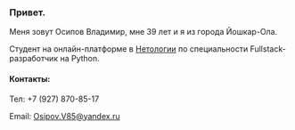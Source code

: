 ### Привет.

Меня зовут Осипов Владимир, мне 39 лет и я из города Йошкар-Ола.

Студент на онлайн-платформе в [Нетологии](https://netology.ru)
по специальности Fullstack-разработчик на Python.

#### Контакты:
Тел: +7 (927) 870-85-17

Email: Osipov.V85@yandex.ru
